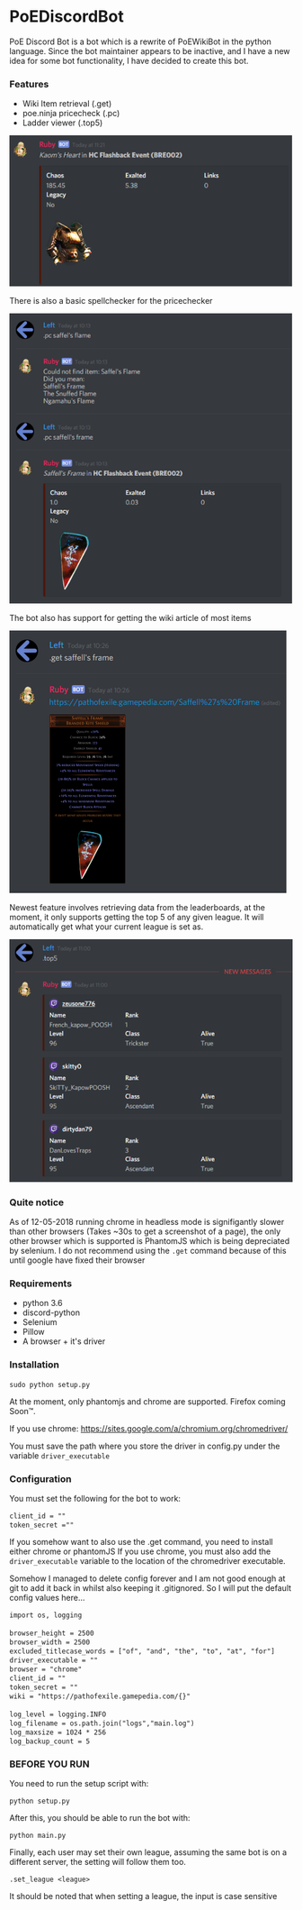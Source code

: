 # PoEDiscordBot

PoE Discord Bot is a bot which is a rewrite of PoEWikiBot in the python language.
Since the bot maintainer appears to be inactive, and I have a new idea for some bot functionality, I have decided to create this bot.

### Features

* Wiki Item retrieval (.get)
* poe.ninja pricecheck (.pc)
* Ladder viewer (.top5)


![Heart](/Examples/KaomsHeart.png?raw=true "Kaom's Heart")

There is also a basic spellchecker for the pricechecker

![Spellchecker](/Examples/Spellcheck.png "Spellcheck Example")

The bot also has support for getting the wiki article of most items

![Get](/Examples/GetUsage.png "Get Usage")

Newest feature involves retrieving data from the leaderboards, at the moment, it only supports getting the top 5 of any given league.
It will automatically get what your current league is set as.

![Leaderboards](/Examples/Leaderboards.png "Leaderboards Example")

### Quite notice

As of 12-05-2018 running chrome in headless mode is signifigantly slower than other browsers (Takes ~30s to get a screenshot of a page), the only other browser which is supported is PhantomJS which is being depreciated by selenium.
I do not recommend using the `.get` command because of this until google have fixed their browser

### Requirements

* python 3.6
* discord-python
* Selenium
* Pillow
* A browser + it's driver

### Installation

    
    sudo python setup.py

At the moment, only phantomjs and chrome are supported. Firefox coming Soon™.

If you use chrome: https://sites.google.com/a/chromium.org/chromedriver/

You must save the path where you store the driver in config.py under the variable `driver_executable`
    
### Configuration

You must set the following for the bot to work:

    client_id = ""
    token_secret =""
    
If you somehow want to also use the .get command, you need to install either chrome or phantomJS
If you use chrome, you must also add the `driver_executable` variable to the location of the chromedriver executable.

Somehow I managed to delete config forever and I am not good enough at git to add it back in whilst also keeping it .gitignored.
So I will put the default config values here...


    import os, logging
    
    browser_height = 2500
    browser_width = 2500
    excluded_titlecase_words = ["of", "and", "the", "to", "at", "for"]
    driver_executable = ""
    browser = "chrome"
    client_id = ""
    token_secret = ""
    wiki = "https://pathofexile.gamepedia.com/{}"
    
    log_level = logging.INFO
    log_filename = os.path.join("logs","main.log")
    log_maxsize = 1024 * 256
    log_backup_count = 5


### BEFORE YOU RUN

You need to run the setup script with:

    python setup.py

After this, you should be able to run the bot with:

    python main.py

Finally, each user may set their own league, assuming the same bot is on a different server, the setting will follow them too.

    .set_league <league>

It should be noted that when setting a league, the input is case sensitive